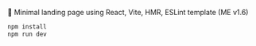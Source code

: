 🌲 Minimal landing page using React, Vite, HMR, ESLint template (ME v1.6)

```bash
npm install
npm run dev
```
